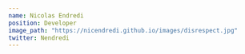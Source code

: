 ```yaml
---
name: Nicolas Endredi
position: Developer
image_path: "https://nicendredi.github.io/images/disrespect.jpg"
twitter: Nendredi
---
```

